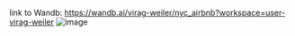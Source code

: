link to Wandb: https://wandb.ai/virag-weiler/nyc_airbnb?workspace=user-virag-weiler
![image](https://github.com/weilerv/ML_Devops_project_2/assets/37341293/805fe166-fb08-4273-8ab1-cb555db2cac5)

